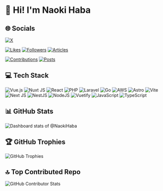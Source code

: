 # 👋 Hi! I'm Naoki Haba

## 🌐 Socials

[![X](https://img.shields.io/badge/X-black.svg?logo=X&logoColor=white)](https://x.com/naoki_haba)

[![Likes](https://badgen.org/img/zenn/naonao70/likes?style=plastic)](https://zenn.dev/naonao70)
[![Followers](https://badgen.org/img/zenn/naonao70/followers?style=plastic)](https://zenn.dev/naonao70)
[![Articles](https://badgen.org/img/zenn/naonao70/articles?style=plastic)](https://zenn.dev/naonao70)

[![Contributions](https://qiita-badge.apiapi.app/s/NaokiHaba/contributions.svg)](http://qiita.com/NaokiHaba)
[![Posts](https://qiita-badge.apiapi.app/s/NaokiHaba/posts.svg)](http://qiita.com/NaokiHaba)

## 💻 Tech Stack


![Vue.js](https://img.shields.io/badge/vue.js-%2335495e.svg?style=for-the-badge&logo=vuedotjs&logoColor=%234FC08D) ![Nuxt JS](https://img.shields.io/badge/Nuxt-002E3B?style=for-the-badge&logo=nuxt.js&logoColor=#00DC82) ![React](https://img.shields.io/badge/react-%2320232a.svg?style=for-the-badge&logo=react&logoColor=%2361DAFB) ![PHP](https://img.shields.io/badge/php-%23777BB4.svg?style=for-the-badge&logo=php&logoColor=white) ![Laravel](https://img.shields.io/badge/laravel-%23FF2D20.svg?style=for-the-badge&logo=laravel&logoColor=white) ![Go](https://img.shields.io/badge/go-%2300ADD8.svg?style=for-the-badge&logo=go&logoColor=white) ![AWS](https://img.shields.io/badge/AWS-%23FF9900.svg?style=for-the-badge&logo=amazon-aws&logoColor=white) ![Astro](https://img.shields.io/badge/astro-%232C2052.svg?style=for-the-badge&logo=astro&logoColor=white) ![Vite](https://img.shields.io/badge/vite-%23646CFF.svg?style=for-the-badge&logo=vite&logoColor=white) ![Next JS](https://img.shields.io/badge/Next-black?style=for-the-badge&logo=next.js&logoColor=white) ![NestJS](https://img.shields.io/badge/nestjs-%23E0234E.svg?style=for-the-badge&logo=nestjs&logoColor=white) ![NodeJS](https://img.shields.io/badge/node.js-6DA55F?style=for-the-badge&logo=node.js&logoColor=white) ![Vuetify](https://img.shields.io/badge/Vuetify-1867C0?style=for-the-badge&logo=vuetify&logoColor=AEDDFF) ![JavaScript](https://img.shields.io/badge/javascript-%23323330.svg?style=for-the-badge&logo=javascript&logoColor=%23F7DF1E) ![TypeScript](https://img.shields.io/badge/typescript-%23007ACC.svg?style=for-the-badge&logo=typescript&logoColor=white)

## 📊 GitHub Stats

![Dashboard stats of @NaokiHaba](https://next.ossinsight.io/widgets/official/compose-user-dashboard-stats/thumbnail.png?user_id=59875779&image_size=auto&color_scheme=dark)

## 🏆 GitHub Trophies

![GitHub Trophies](https://github-profile-trophy.vercel.app/?username=NaokiHaba&theme=radical&no-frame=false&no-bg=false&margin-w=4)

## 🔝 Top Contributed Repo

![GitHub Contributor Stats](https://github-contributor-stats.vercel.app/api?username=NaokiHaba&limit=5&theme=radical&combine_all_yearly_contributions=true)
